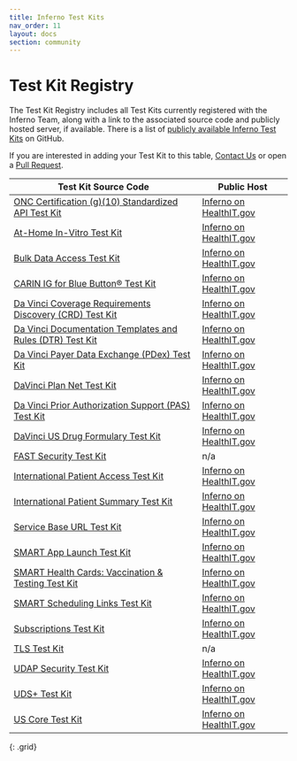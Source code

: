 ```yaml
---
title: Inferno Test Kits
nav_order: 11
layout: docs
section: community
---
```


# Test Kit Registry

The Test Kit Registry includes all Test Kits currently registered with the Inferno Team, along with a link to the associated source code and publicly hosted server, if available. There is a list of [publicly available Inferno Test Kits](https://github.com/inferno-framework/inferno-core/network/dependents) on GitHub.

If you are interested in adding your Test Kit to this table, [Contact Us](/about/who.html)
or open a [Pull Request](https://github.com/inferno-framework/inferno-framework.github.io/blob/main/community/test-kits.md).

| Test Kit Source Code     | Public Host |
|--------------------------|-------------|
| [ONC Certification (g)(10) Standardized API Test Kit](https://github.com/onc-healthit/onc-certification-g10-test-kit)| [Inferno on HealthIT.gov](https://inferno.healthit.gov/test-kits/g10-certification/ "View ONC Certification (g)(10) Standardized API Test Kit at Inferno on HealthIT.gov") |
| [At-Home In-Vitro Test Kit](https://github.com/inferno-framework/at-home-in-vitro-test-kit) | [Inferno on HealthIT.gov](https://inferno.healthit.gov/test-kits/at-home-in-vitro/ "View At-Home In-Vitro Test Kit at Inferno on HealthIT.gov") |
| [Bulk Data Access Test Kit](https://github.com/inferno-framework/bulk-data-test-kit) | [Inferno on HealthIT.gov](https://inferno.healthit.gov/test-kits/bulk-data/ "View Bulk Data Access Test Kit at Inferno on HealthIT.gov") |
| [CARIN IG for Blue Button® Test Kit](https://github.com/inferno-framework/carin-for-blue-button-test-kit) | [Inferno on HealthIT.gov](https://inferno.healthit.gov/test-kits/carin-for-blue-button/ "View CARIN IG for Blue Button Test Kit at Inferno on HealthIT.gov") |
| [Da Vinci Coverage Requirements Discovery (CRD) Test Kit](https://github.com/inferno-framework/davinci-crd-test-kit) | [Inferno on HealthIT.gov](https://inferno.healthit.gov/test-kits/davinci-crd/ "View Da Vinci Coverage Requirements Discovery (CRD) Test Kit at Inferno on HealthIT.gov") |
| [Da Vinci Documentation Templates and Rules (DTR) Test Kit](https://github.com/inferno-framework/davinci-dtr-test-kit) | [Inferno on HealthIT.gov](https://inferno.healthit.gov/test-kits/davinci-dtr/ "View Da Vinci Documentation Templates and Rules (DTR) Test Kit at Inferno on HealthIT.gov") |
| [Da Vinci Payer Data Exchange (PDex) Test Kit](https://github.com/inferno-framework/davinci-pdex-test-kit) | [Inferno on HealthIT.gov](https://inferno.healthit.gov/test-kits/davinci-pdex/ "View Da Vinci Payer Data Exchange (PDex) Test Kit at Inferno on HealthIT.gov ") |
| [DaVinci Plan Net Test Kit](https://github.com/inferno-framework/davinci-plan-net-test-kit) | [Inferno on HealthIT.gov](https://inferno.healthit.gov/test-kits/davinci-plan-net/ "View DaVinci Plan Net Test Kit at Inferno on HealthIT.gov") |
| [Da Vinci Prior Authorization Support (PAS) Test Kit](https://github.com/inferno-framework/davinci-pas-test-kit) | [Inferno on HealthIT.gov](https://inferno.healthit.gov/test-kits/davinci-pas/ "View Da Vinci Prior Authorization Support (PAS) Test Kit at Inferno on HealthIT.gov") |
| [DaVinci US Drug Formulary Test Kit](https://github.com/inferno-framework/davinci-us-drug-formulary-test-kit) | [Inferno on HealthIT.gov](https://inferno.healthit.gov/test-kits/davinci-us-drug-formulary/ "View Da Vinci US Drug Formulary Test Kit at Inferno on HealthIT.gov") |
| [FAST Security Test Kit](https://github.com/inferno-framework/fast-security-test-kit) | n/a |
| [International Patient Access Test Kit](https://github.com/inferno-framework/ipa-test-kit) | [Inferno on HealthIT.gov](https://inferno.healthit.gov/test-kits/international-patient-access/ "View International Patient Access Test Kit at Inferno on HealthIT.gov") |
| [International Patient Summary Test Kit](https://github.com/inferno-framework/ips-test-kit) | [Inferno on HealthIT.gov](https://inferno.healthit.gov/test-kits/international-patient-summary/ "View International Patient Summary Test Kit at Inferno on HealthIT.gov") |
| [Service Base URL Test Kit](https://github.com/inferno-framework/service-base-url-test-kit) | [Inferno on HealthIT.gov](https://inferno.healthit.gov/test-kits/service-base-url/ "View Service Base URL Test Kit at Inferno on HealthIT.gov") |
| [SMART App Launch Test Kit](https://github.com/inferno-framework/smart-app-launch-test-kit) | [Inferno on HealthIT.gov](https://inferno.healthit.gov/test-kits/smart-app-launch/ "View SMART App Launch Test Kit at Inferno on HealthIT.gov") |
| [SMART Health Cards: Vaccination & Testing Test Kit](https://github.com/inferno-framework/shc-vaccination-test-kit) | [Inferno on HealthIT.gov](https://inferno.healthit.gov/test-kits/shc-vaccination/ "View SMART Health Cards: Vaccination & Testing Test Kit at Inferno on HealthIT.gov") |
| [SMART Scheduling Links Test Kit](https://github.com/inferno-framework/smart-scheduling-links-test-kit) | [Inferno on HealthIT.gov](https://inferno.healthit.gov/test-kits/smart-scheduling-links/ "View SMART Scheduling Links Test Kit at Inferno on HealthIT.gov") |
| [Subscriptions Test Kit](https://github.com/inferno-framework/subscriptions-test-kit) | [Inferno on HealthIT.gov](https://inferno.healthit.gov/test-kits/subscriptions/ "View Subscriptions Test Kit at Inferno on HealthIT.gov") |
| [TLS Test Kit](https://github.com/inferno-framework/tls-test-kit) | n/a |
| [UDAP Security Test Kit](https://github.com/inferno-framework/udap-security-test-kit) | [Inferno on HealthIT.gov](https://inferno.healthit.gov/test-kits/udap-security/ "View UDAP Security Test Kit at Inferno on HealthIT.gov") |
| [UDS+ Test Kit](https://github.com/inferno-framework/uds-plus-test-kit) | [Inferno on HealthIT.gov](https://inferno.healthit.gov/test-kits/uds-plus/ "View UDS+ Test Kit at Inferno on HealthIT.gov") |
| [US Core Test Kit](https://github.com/inferno-framework/us-core-test-kit) | [Inferno on HealthIT.gov](https://inferno.healthit.gov/test-kits/us-core/ "View US Core Test Kit at Inferno on HealthIT.gov") |
{: .grid}
